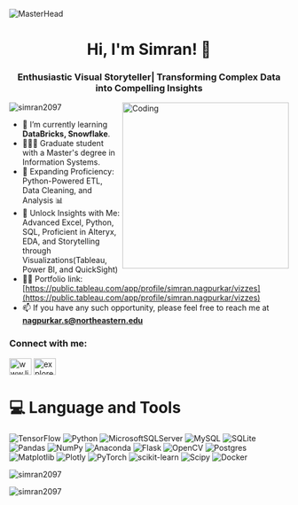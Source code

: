 ![MasterHead](https://i0.wp.com/www.sciencenews.org/wp-content/uploads/2023/04/040823_chatgpt_feat.gif?fit=1024%2C576&ssl=1)

<h1 align="center">Hi, I'm Simran! 👋</h1>
<h3 align="center">Enthusiastic Visual Storyteller| Transforming Complex Data into Compelling Insights</h3>

<img align="right" alt="Coding" width="300" src="https://media.tenor.com/iRB7vrvhPR4AAAAi/data-code.gif">


<p align="left"> <img src="https://komarev.com/ghpvc/?username=simran2097&label=Profile%20views&color=0e75b6&style=flat" alt="simran2097" /> </p>

- 🌱 I’m currently learning **DataBricks, Snowflake**.
- 👨🏽‍🎓 Graduate student with a Master's degree in Information Systems.
- 🚀 Expanding Proficiency: Python-Powered ETL, Data Cleaning, and Analysis 📊
- 💬 Unlock Insights with Me: Advanced Excel, Python, SQL, Proficient in Alteryx, EDA, and Storytelling through Visualizations(Tableau, Power BI, and QuickSight)
- 👨‍💻 Portfolio link: [https://public.tableau.com/app/profile/simran.nagpurkar/vizzes](https://public.tableau.com/app/profile/simran.nagpurkar/vizzes)
- 📫 If you have any such opportunity, please feel free to reach me at **nagpurkar.s@northeastern.edu**


<h3 align="left">Connect with me:</h3>
<p align="left">
<a href="https://linkedin.com/in/www.linkedin.com/in/nagpurkar" target="blank"><img align="center" src="https://raw.githubusercontent.com/rahuldkjain/github-profile-readme-generator/master/src/images/icons/Social/linked-in-alt.svg" alt="www.linkedin.com/in/nagpurkar" height="30" width="40" /></a>
<a href="https://instagram.com/exploreista_" target="blank"><img align="center" src="https://raw.githubusercontent.com/rahuldkjain/github-profile-readme-generator/master/src/images/icons/Social/instagram.svg" alt="exploreista_" height="30" width="40" /></a>
</p>

 # 💻 Language and Tools
 
![TensorFlow](https://img.shields.io/badge/TensorFlow-%23FF6F00.svg?style=for-the-badge&logo=TensorFlow&logoColor=white) ![Python](https://img.shields.io/badge/python-3670A0?style=for-the-badge&logo=python&logoColor=ffdd54) ![MicrosoftSQLServer](https://img.shields.io/badge/Microsoft%20SQL%20Server-CC2927?style=for-the-badge&logo=microsoft%20sql%20server&logoColor=white) ![MySQL](https://img.shields.io/badge/mysql-%2300000f.svg?style=for-the-badge&logo=mysql&logoColor=white) ![SQLite](https://img.shields.io/badge/sqlite-%2307405e.svg?style=for-the-badge&logo=sqlite&logoColor=white) ![Pandas](https://img.shields.io/badge/pandas-%23150458.svg?style=for-the-badge&logo=pandas&logoColor=white) ![NumPy](https://img.shields.io/badge/numpy-%23013243.svg?style=for-the-badge&logo=numpy&logoColor=white) ![Anaconda](https://img.shields.io/badge/Anaconda-%2344A833.svg?style=for-the-badge&logo=anaconda&logoColor=white) ![Flask](https://img.shields.io/badge/flask-%23000.svg?style=for-the-badge&logo=flask&logoColor=white) ![OpenCV](https://img.shields.io/badge/opencv-%23white.svg?style=for-the-badge&logo=opencv&logoColor=white) ![Postgres](https://img.shields.io/badge/postgres-%23316192.svg?style=for-the-badge&logo=postgresql&logoColor=white) ![Matplotlib](https://img.shields.io/badge/Matplotlib-%23ffffff.svg?style=for-the-badge&logo=Matplotlib&logoColor=black) ![Plotly](https://img.shields.io/badge/Plotly-%233F4F75.svg?style=for-the-badge&logo=plotly&logoColor=white) ![PyTorch](https://img.shields.io/badge/PyTorch-%23EE4C2C.svg?style=for-the-badge&logo=PyTorch&logoColor=white) ![scikit-learn](https://img.shields.io/badge/scikit--learn-%23F7931E.svg?style=for-the-badge&logo=scikit-learn&logoColor=white) ![Scipy](https://img.shields.io/badge/SciPy-%230C55A5.svg?style=for-the-badge&logo=scipy&logoColor=%white) ![Docker](https://img.shields.io/badge/docker-%230db7ed.svg?style=for-the-badge&logo=docker&logoColor=white)


<p><img align="center" src="https://github-readme-stats.vercel.app/api/top-langs?username=simran2097&show_icons=true&locale=en&layout=compact" alt="simran2097" /></p>

<p><img align="center" src="https://github-readme-streak-stats.herokuapp.com/?user=simran2097&" alt="simran2097" /></p>

